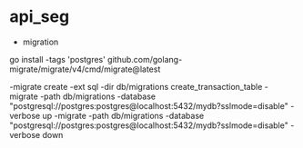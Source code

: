 # api_seg
 
- migration

go install -tags 'postgres' github.com/golang-migrate/migrate/v4/cmd/migrate@latest

-migrate create -ext sql -dir db/migrations create_transaction_table
-migrate -path db/migrations -database "postgresql://postgres:postgres@localhost:5432/mydb?sslmode=disable" -verbose up
-migrate -path db/migrations -database "postgresql://postgres:postgres@localhost:5432/mydb?sslmode=disable" -verbose down


